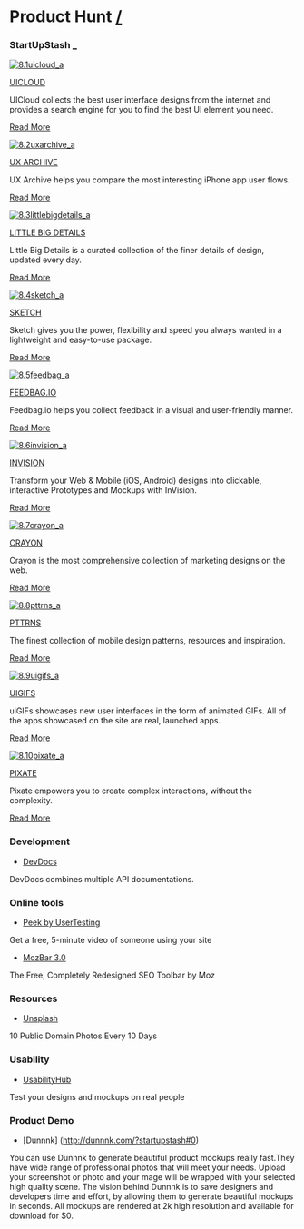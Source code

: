 Product Hunt [/](http://www.producthunt.com/)
===

### StartUpStash [_](http://startupstash.com/)

[![8.1uicloud_a](http://startupstash.com/wp-content/uploads/2014/12/8.1uicloud_a-150x150.png)](http://startupstash.com/resource/uicloud/)

[UICLOUD](http://startupstash.com/resource/uicloud/)

UICloud collects the best user interface designs from the internet and provides a search engine for you to find the best UI element you need.

[Read More](http://startupstash.com/resource/uicloud/)

[![8.2uxarchive_a](http://startupstash.com/wp-content/uploads/2014/12/8.2uxarchive_a-150x150.png)](http://startupstash.com/resource/ux-archive/)

[UX ARCHIVE](http://startupstash.com/resource/ux-archive/)

UX Archive helps you compare the most interesting iPhone app user flows.

[Read More](http://startupstash.com/resource/ux-archive/)

[![8.3littlebigdetails_a](http://startupstash.com/wp-content/uploads/2014/12/8.3littlebigdetails_a-150x150.png)](http://startupstash.com/resource/little-big-details/)

[LITTLE BIG DETAILS](http://startupstash.com/resource/little-big-details/)

Little Big Details is a curated collection of the finer details of design, updated every day.

[Read More](http://startupstash.com/resource/little-big-details/)

[![8.4sketch_a](http://startupstash.com/wp-content/uploads/2014/12/8.4sketch_a-150x150.png)](http://startupstash.com/resource/sketch/)

[SKETCH](http://startupstash.com/resource/sketch/)

Sketch gives you the power, flexibility and speed you always wanted in a lightweight and easy-to-use package.

[Read More](http://startupstash.com/resource/sketch/)

[![8.5feedbag_a](http://startupstash.com/wp-content/uploads/2014/12/8.5feedbag_a-150x150.png)](http://startupstash.com/resource/feedbag/)

[FEEDBAG.IO](http://startupstash.com/resource/feedbag/)

Feedbag.io helps you collect feedback in a visual and user-friendly manner.

[Read More](http://startupstash.com/resource/feedbag/)

[![8.6invision_a](http://startupstash.com/wp-content/uploads/2014/12/8.6invision_a-150x150.png)](http://startupstash.com/resource/invision/)

[INVISION](http://startupstash.com/resource/invision/)

Transform your Web & Mobile (iOS, Android) designs into clickable, interactive Prototypes and Mockups with InVision.

[Read More](http://startupstash.com/resource/invision/)

[![8.7crayon_a](http://startupstash.com/wp-content/uploads/2014/12/8.7crayon_a-150x150.png)](http://startupstash.com/resource/crayon/)

[CRAYON](http://startupstash.com/resource/crayon/)

Crayon is the most comprehensive collection of marketing designs on the web.

[Read More](http://startupstash.com/resource/crayon/)

[![8.8pttrns_a](http://startupstash.com/wp-content/uploads/2014/12/8.8pttrns_a-150x150.png)](http://startupstash.com/resource/pttrns/)

[PTTRNS](http://startupstash.com/resource/pttrns/)

The finest collection of mobile design patterns, resources and inspiration.

[Read More](http://startupstash.com/resource/pttrns/)

[![8.9uigifs_a](http://startupstash.com/wp-content/uploads/2014/12/8.9uigifs_a-150x150.png)](http://startupstash.com/resource/uigifs/)

[UIGIFS](http://startupstash.com/resource/uigifs/)

uiGIFs showcases new user interfaces in the form of animated GIFs. All of the apps showcased on the site are real, launched apps.

[Read More](http://startupstash.com/resource/uigifs/)

[![8.10pixate_a](http://startupstash.com/wp-content/uploads/2014/12/8.10pixate_a-150x150.png)](http://startupstash.com/resource/pixate/)

[PIXATE](http://startupstash.com/resource/pixate/)

Pixate empowers you to create complex interactions, without the complexity.

[Read More](http://startupstash.com/resource/pixate/)
 
 
### Development

* [DevDocs](http://devdocs.io/) 

DevDocs combines multiple API documentations.

### Online tools

* [Peek by UserTesting](http://peek.usertesting.com/)

Get a free, 5-minute video of someone using your site

* [MozBar 3.0](http://moz.com/tools/seo-toolbar)

The Free, Completely Redesigned SEO Toolbar by Moz

### Resources

* [Unsplash](https://unsplash.com/)

10 Public Domain Photos Every 10 Days

### Usability 	

* [UsabilityHub](https://usabilityhub.com/)

Test your designs and mockups on real people

### Product Demo
* [Dunnnk] (http://dunnnk.com/?startupstash#0)

You can use Dunnnk to generate beautiful product mockups really fast.They have wide range of professional photos that will meet your needs. Upload your screenshot or photo and your mage will be wrapped with your selected high quality scene. The vision behind Dunnnk is to save designers and developers time and effort, by allowing them to generate beautiful mockups in seconds. All mockups are rendered at 2k high resolution and available for download for $0.
